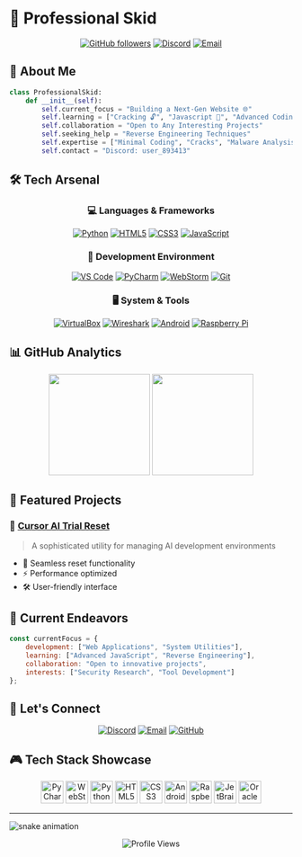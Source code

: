 # 🚀 Professional Skid

<div align="center">

[![GitHub followers](https://img.shields.io/github/followers/unknownxym?style=social)](https://github.com/unknownxym)
[![Discord](https://img.shields.io/badge/Discord-user__893413-7289DA?logo=discord&logoColor=white)](https://discordapp.com/users/user_893413)
[![Email](https://img.shields.io/badge/Email-unknownxym%40proton.me-blue?logo=protonmail&logoColor=white)](mailto:unknownxym@proton.me)

</div>

## 💫 About Me

```python
class ProfessionalSkid:
    def __init__(self):
        self.current_focus = "Building a Next-Gen Website 🌐"
        self.learning = ["Cracking 🔓", "Javascript 📱", "Advanced Coding 💻"]
        self.collaboration = "Open to Any Interesting Projects"
        self.seeking_help = "Reverse Engineering Techniques"
        self.expertise = ["Minimal Coding", "Cracks", "Malware Analysis"]
        self.contact = "Discord: user_893413"
```

## 🛠️ Tech Arsenal

<div align="center">

### 💻 Languages & Frameworks
[![Python](https://img.shields.io/badge/Python-Expert-3776AB?style=for-the-badge&logo=python&logoColor=white)](#)
[![HTML5](https://img.shields.io/badge/HTML5-Advanced-E34F26?style=for-the-badge&logo=html5&logoColor=white)](#)
[![CSS3](https://img.shields.io/badge/CSS3-Intermediate-1572B6?style=for-the-badge&logo=css3&logoColor=white)](#)
[![JavaScript](https://img.shields.io/badge/JavaScript-Learning-F7DF1E?style=for-the-badge&logo=javascript&logoColor=black)](#)

### 🔧 Development Environment
[![VS Code](https://img.shields.io/badge/VS_Code-Power_User-007ACC?style=for-the-badge&logo=visual-studio-code&logoColor=white)](#)
[![PyCharm](https://img.shields.io/badge/PyCharm-Professional-000000?style=for-the-badge&logo=pycharm&logoColor=white)](#)
[![WebStorm](https://img.shields.io/badge/WebStorm-Advanced-00ACC1?style=for-the-badge&logo=webstorm&logoColor=white)](#)
[![Git](https://img.shields.io/badge/Git-Proficient-F05032?style=for-the-badge&logo=git&logoColor=white)](#)

### 🖥️ System & Tools
[![VirtualBox](https://img.shields.io/badge/VirtualBox-Expert-183A61?style=for-the-badge&logo=virtualbox&logoColor=white)](#)
[![Wireshark](https://img.shields.io/badge/Wireshark-Advanced-1679A7?style=for-the-badge&logo=wireshark&logoColor=white)](#)
[![Android](https://img.shields.io/badge/Android-Skilled-3DDC84?style=for-the-badge&logo=android&logoColor=white)](#)
[![Raspberry Pi](https://img.shields.io/badge/Raspberry_Pi-Enthusiast-A22846?style=for-the-badge&logo=raspberry-pi&logoColor=white)](#)

</div>

## 📊 GitHub Analytics

<div align="center">

<img height="180em" src="https://github-readme-stats.vercel.app/api?username=unknownxym&show_icons=true&count_private=true&hide=prs&theme=radical" />

<img height="180em" src="https://github-readme-stats.vercel.app/api/top-langs/?username=unknownxym&layout=compact&theme=radical" />

</div>

## 🎯 Featured Projects

### 📝 [Cursor AI Trial Reset](https://github.com/unknownxym/Cursor-ai-trial-reset)
> A sophisticated utility for managing AI development environments
- 🔄 Seamless reset functionality
- ⚡ Performance optimized
- 🛠️ User-friendly interface

## 🌟 Current Endeavors

```javascript
const currentFocus = {
    development: ["Web Applications", "System Utilities"],
    learning: ["Advanced JavaScript", "Reverse Engineering"],
    collaboration: "Open to innovative projects",
    interests: ["Security Research", "Tool Development"]
};
```

## 🤝 Let's Connect

<div align="center">

[![Discord](https://img.shields.io/badge/Discord-user__893413-7289DA?style=for-the-badge&logo=discord&logoColor=white)](https://discordapp.com/users/user_893413)
[![Email](https://img.shields.io/badge/Email-Contact_Me-D14836?style=for-the-badge&logo=gmail&logoColor=white)](mailto:unknownxym@proton.me)
[![GitHub](https://img.shields.io/badge/GitHub-Follow_Me-181717?style=for-the-badge&logo=github&logoColor=white)](https://github.com/unknownxym)

</div>

## 🎮 Tech Stack Showcase

<div align="center">
  <img src="https://cdn.jsdelivr.net/gh/devicons/devicon/icons/pycharm/pycharm-original.svg" width="40" height="40" alt="PyCharm" />
  <img src="https://cdn.jsdelivr.net/gh/devicons/devicon/icons/webstorm/webstorm-original.svg" width="40" height="40" alt="WebStorm" />
  <img src="https://cdn.jsdelivr.net/gh/devicons/devicon/icons/python/python-original.svg" width="40" height="40" alt="Python" />
  <img src="https://cdn.jsdelivr.net/gh/devicons/devicon/icons/html5/html5-original.svg" width="40" height="40" alt="HTML5" />
  <img src="https://cdn.jsdelivr.net/gh/devicons/devicon/icons/css3/css3-original.svg" width="40" height="40" alt="CSS3" />
  <img src="https://cdn.simpleicons.org/android/3DDC84" width="40" height="40" alt="Android" />
  <img src="https://cdn.jsdelivr.net/gh/devicons/devicon/icons/raspberrypi/raspberrypi-original.svg" width="40" height="40" alt="Raspberry Pi" />
  <img src="https://cdn.jsdelivr.net/gh/devicons/devicon/icons/jetbrains/jetbrains-original.svg" width="40" height="40" alt="JetBrains" />
  <img src="https://cdn.jsdelivr.net/gh/devicons/devicon/icons/oracle/oracle-original.svg" width="40" height="40" alt="Oracle" />
</div>

---

![snake animation](https://github.com/unknownxym/unknownxym/blob/output/github-contribution-grid-snake2.svg)

<div align="center">

![Profile Views](https://komarev.com/ghpvc/?username=unknownxym&color=blueviolet&style=flat-square)

</div>
